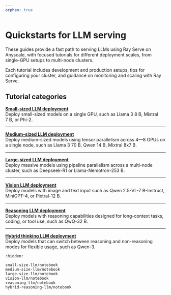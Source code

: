 ```yaml
---
orphan: true
---
```


# Quickstarts for LLM serving

These guides provide a fast path to serving LLMs using Ray Serve on Anyscale, with focused tutorials for different deployment scales, from single-GPU setups to multi-node clusters.

Each tutorial includes development and production setups, tips for configuring your cluster, and guidance on monitoring and scaling with Ray Serve.

## Tutorial categories

**[Small-sized LLM deployment](https://docs.ray.io/en/latest/ray-overview/examples/deployment-serve-llm/small-size-llm/README.html)**  
Deploy small-sized models on a single GPU, such as Llama 3 8&nbsp;B, Mistral 7&nbsp;B, or Phi-2.  

---

**[Medium-sized LLM deployment](https://docs.ray.io/en/latest/ray-overview/examples/deployment-serve-llm/medium-size-llm/README.html)**  
Deploy medium-sized models using tensor parallelism across 4—8 GPUs on a single node, such as Llama 3 70&nbsp;B, Qwen 14&nbsp;B, Mixtral 8x7&nbsp;B.  

---

**[Large-sized LLM deployment](https://docs.ray.io/en/latest/ray-overview/examples/deployment-serve-llm/large-size-llm/README.html)**  
Deploy massive models using pipeline parallelism across a multi-node cluster, such as Deepseek-R1 or Llama-Nemotron-253&nbsp;B.  

---

**[Vision LLM deployment](https://docs.ray.io/en/latest/ray-overview/examples/deployment-serve-llm/vision-llm/README.html)**  
Deploy models with image and text input such as Qwen 2.5-VL-7&nbsp;B-Instruct, MiniGPT-4, or Pixtral-12&nbsp;B.  

---

**[Reasoning LLM deployment](https://docs.ray.io/en/latest/ray-overview/examples/deployment-serve-llm/reasoning-llm/README.html)**  
Deploy models with reasoning capabilities designed for long-context tasks, coding, or tool use, such as QwQ-32&nbsp;B.  

---

**[Hybrid thinking LLM deployment](https://docs.ray.io/en/latest/ray-overview/examples/deployment-serve-llm/hybrid-reasoning-llm/README.html)**  
Deploy models that can switch between reasoning and non-reasoning modes for flexible usage, such as Qwen-3.

```{toctree}
:hidden:

small-size-llm/notebook
medium-size-llm/notebook
large-size-llm/notebook
vision-llm/notebook
reasoning-llm/notebook
hybrid-reasoning-llm/notebook
```

